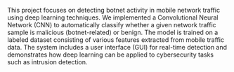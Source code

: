 This project focuses on detecting botnet activity in mobile network traffic using deep learning techniques. We implemented a Convolutional Neural Network (CNN) to automatically classify whether a given network traffic sample is malicious (botnet-related) or benign.
The model is trained on a labeled dataset consisting of various features extracted from mobile traffic data. The system includes a user interface (GUI) for real-time detection and demonstrates how deep learning can be applied to cybersecurity tasks such as intrusion detection.
